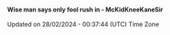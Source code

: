 #### Wise man says only fool rush in - McKidKneeKaneSir
Updated on 28/02/2024 - 00:37:44 (UTC) Time Zone
